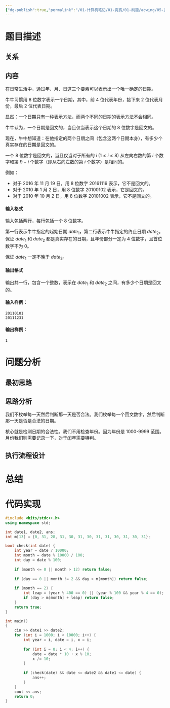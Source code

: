```yaml
---
{"dg-publish":true,"permalink":"/01-计算机笔记/01-竞赛/01-刷题/acwing/05-蓝桥杯/023-466-回文日期/","tags":["personal/blog","algorithm/日期问题","algorithm/模板题"]}
---
```



# 题目描述
## 关系

## 内容
在日常生活中，通过年、月、日这三个要素可以表示出一个唯一确定的日期。

牛牛习惯用 $8$ 位数字表示一个日期，其中，前 $4$ 位代表年份，接下来 $2$ 位代表月份，最后 $2$ 位代表日期。

显然：一个日期只有一种表示方法，而两个不同的日期的表示方法不会相同。

牛牛认为，一个日期是回文的，当且仅当表示这个日期的 $8$ 位数字是回文的。

现在，牛牛想知道：在他指定的两个日期之间（包含这两个日期本身），有多少个真实存在的日期是回文的。

一个 $8$ 位数字是回文的，当且仅当对于所有的 $i$ ($1≤i≤8$) 从左向右数的第 $i$ 个数字和第 $9−i$ 个数字（即从右向左数的第 $i$ 个数字）是相同的。

例如：

*   对于 $2016$ 年 $11$ 月 $19$ 日，用 $8$ 位数字 $20161119$ 表示，它不是回文的。
*   对于 $2010$ 年 $1$ 月 $2$ 日，用 $8$ 位数字 $20100102$ 表示，它是回文的。
*   对于 $2010$ 年 $10$ 月 $2$ 日，用 $8$ 位数字 $20101002$ 表示，它不是回文的。

#### 输入格式

输入包括两行，每行包括一个 $8$ 位数字。

第一行表示牛牛指定的起始日期 $date_1$，第二行表示牛牛指定的终止日期 $date_2$。保证 $date_1$ 和 $date_2$ 都是真实存在的日期，且年份部分一定为 $4$ 位数字，且首位数字不为 $0$。

保证 $date_1$ 一定不晚于 $date_2$。

#### 输出格式

输出共一行，包含一个整数，表示在 $date_1$ 和 $date_2$ 之间，有多少个日期是回文的。

#### 输入样例：

```
20110101
20111231
```

#### 输出样例：

```
1
```
# 问题分析
## 最初思路

## 思路分析
我们不枚举每一天然后判断那一天是否合法。我们枚举每一个回文数字，然后判断那一天是否是合法的日期。

核心就是检测日期的合法性。我们不用检查年份。因为年份是 1000-9999 范围。月份我们则需要记录一下，对于闰年需要特判。
## 执行流程设计

# 总结

# 代码实现
```c++
#include <bits/stdc++.h>
using namespace std;

int date1, date2, ans;
int m[13] = {0, 31, 28, 31, 30, 31, 30, 31, 31, 30, 31, 30, 31};

bool check(int date) {
    int year = date / 10000;
    int month = date % 10000 / 100;
    int day = date % 100;
    
    if (month <= 0 || month > 12) return false;
    
    if (day == 0 || month != 2 && day > m[month]) return false;
    
    if (month == 2) {
        int leap = (year % 400 == 0) || (year % 100 && year % 4 == 0); 
        if (day > m[month] + leap) return false;
    }
    return true;
}

int main()
{
    cin >> date1 >> date2;
    for (int i = 1000; i < 10000; i++) {
        int year = i, date = i, x = i;
        
        for (int i = 0; i < 4; i++) {
            date = date * 10 + x % 10;
            x /= 10;
        }
        
        if (check(date) && date <= date2 && date1 <= date) {
            ans++;
        }
    }
    cout << ans;
    return 0;
}
```